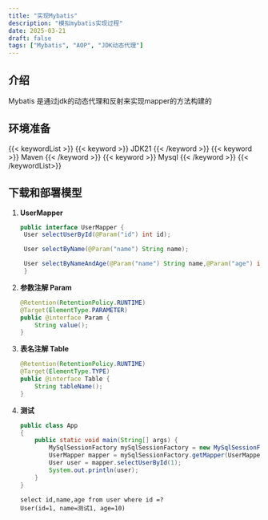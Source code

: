 ```yaml
---
title: "实现Mybatis"
description: "模拟mybatis实现过程"
date: 2025-03-21
draft: false
tags: ["Mybatis", "AOP", "JDK动态代理"]
---
```


## 介绍

Mybatis 是通过jdk的动态代理和反射来实现mapper的方法构建的

## 环境准备

{{< keywordList >}}
{{< keyword >}} JDK21 {{< /keyword >}} 
{{< keyword >}} Maven {{< /keyword >}} 
{{< keyword >}} Mysql {{< /keyword >}} 
{{< /keywordList>}}
## 下载和部署模型

1. **UserMapper**  
   ```java
   public interface UserMapper {
    User selectUserById(@Param("id") int id);

    User selectByName(@Param("name") String name);

    User selectByNameAndAge(@Param("name") String name,@Param("age") int age);
    }
    ```
2. **参数注解 Param**
    ```java
    @Retention(RetentionPolicy.RUNTIME)
    @Target(ElementType.PARAMETER)
    public @interface Param {
        String value();
    }
    ```
3. **表名注解 Table**
    ```java
    @Retention(RetentionPolicy.RUNTIME)
    @Target(ElementType.TYPE)
    public @interface Table {
        String tableName();
    }
    ```
3. **测试**
    ```java
    public class App
    {
        public static void main(String[] args) {
            MySqlSessionFactory mySqlSessionFactory = new MySqlSessionFactory();
            UserMapper mapper = mySqlSessionFactory.getMapper(UserMapper.class);
            User user = mapper.selectUserById(1);
            System.out.println(user);
        }
    }
    ```

    ```Shell
    select id,name,age from user where id =?
    User(id=1, name=测试1, age=10)
    ```

